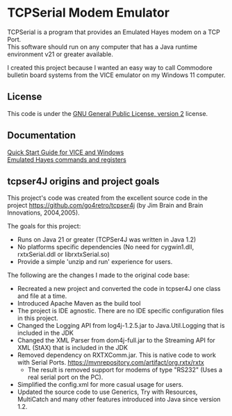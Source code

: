 # TCPSerial Modem Emulator
TCPSerial is a program that provides an Emulated Hayes modem on a TCP Port.   
This software should run on any computer that has a Java runtime environment v21 or greater available.  

I created this project because I wanted an easy way to call Commodore bulletin board systems from the VICE emulator on my Windows 11 computer.  
## License
This code is under the [GNU General Public License, version 2](https://www.gnu.org/licenses/old-licenses/gpl-2.0.html) license.

## Documentation
[Quick Start Guide for VICE and Windows](docs/QuickStartWithVICEAndWindows.md)  
[ Emulated Hayes commands and registers ](docs/HayesCommands.md)

## tcpser4J origins and project goals
This project's code was created from the excellent source code in the project https://github.com/go4retro/tcpser4j (by Jim Brain and Brain Innovations, 2004,2005).

The goals for this project:
* Runs on Java 21 or greater (TCPSer4J was written in Java 1.2)
* No platforms specific dependencies (No need for cygwin1.dll, rxtxSerial.ddl or librxtxSerial.so)
* Provide a simple 'unzip and run' experience for users.

The following are the changes I made to the original code base:
* Recreated a new project and converted the code in tcpser4J one class and file at a time. 
* Introduced Apache Maven as the build tool
* The project is IDE agnostic.  There are no IDE specific configuration files in this project.
* Changed the Logging API from log4j-1.2.5.jar to Java.Util.Logging that is included in the JDK
* Changed the XML Parser from dom4j-full.jar to the Streaming API for XML (StAX) that is included in the JDK
* Removed dependency on RXTXComm.jar.  This is native code to work with Serial Ports.  https://mvnrepository.com/artifact/org.rxtx/rxtx
  * The result is removed support for modems of type "RS232" (Uses a real serial port on the PC).
* Simplified the config.xml for more casual usage for users.
* Updated the source code to use Generics, Try with Resources, MultiCatch and many other features introduced into Java since version 1.2.


